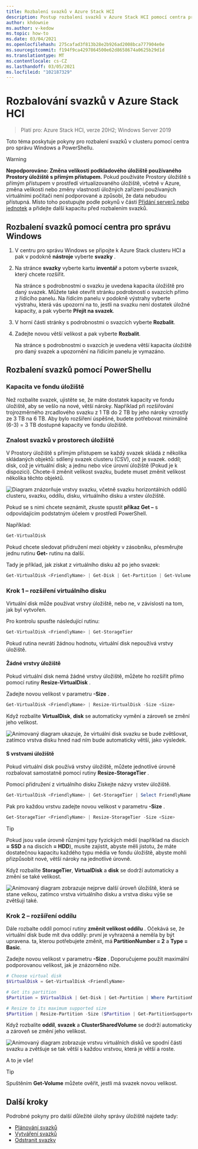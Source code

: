 ```yaml
---
title: Rozbalení svazků v Azure Stack HCI
description: Postup rozbalení svazků v Azure Stack HCI pomocí centra pro správu Windows a prostředí PowerShell.
author: khdownie
ms.author: v-kedow
ms.topic: how-to
ms.date: 03/04/2021
ms.openlocfilehash: 275cafad3f813b28e2b926ad2008bca777904e0e
ms.sourcegitcommit: f194f9ca4297864500e62d8658674a0625b29d1d
ms.translationtype: MT
ms.contentlocale: cs-CZ
ms.lasthandoff: 03/05/2021
ms.locfileid: "102187329"
---
```

# <a name="expanding-volumes-in-azure-stack-hci"></a>Rozbalování svazků v Azure Stack HCI

> Platí pro: Azure Stack HCI, verze 20H2; Windows Server 2019

Toto téma poskytuje pokyny pro rozbalení svazků v clusteru pomocí centra pro správu Windows a PowerShellu.

> [!WARNING]
> **Nepodporováno: Změna velikosti podkladového úložiště používaného Prostory úložiště s přímým přístupem.** Pokud používáte Prostory úložiště s přímým přístupem v prostředí virtualizovaného úložiště, včetně v Azure, změna velikosti nebo změny vlastností úložných zařízení používaných virtuálními počítači není podporované a způsobí, že data nebudou přístupná. Místo toho postupujte podle pokynů v části [Přidání serverů nebo jednotek](/windows-server/storage/storage-spaces/add-nodes) a přidejte další kapacitu před rozbalením svazků.

## <a name="expand-volumes-using-windows-admin-center"></a>Rozbalení svazků pomocí centra pro správu Windows

1. V centru pro správu Windows se připojte k Azure Stack clusteru HCI a pak v podokně **nástroje** vyberte **svazky** .
2. Na stránce **svazky** vyberte kartu **inventář** a potom vyberte svazek, který chcete rozšířit.

    Na stránce s podrobnostmi o svazku je uvedena kapacita úložiště pro daný svazek. Můžete také otevřít stránku podrobností o svazcích přímo z řídicího panelu. Na řídicím panelu v podokně výstrahy vyberte výstrahu, která vás upozorní na to, jestli na svazku není dostatek úložné kapacity, a pak vyberte **Přejít na svazek**.

3. V horní části stránky s podrobnostmi o svazcích vyberte **Rozbalit**.
4. Zadejte novou větší velikost a pak vyberte **Rozbalit**.

    Na stránce s podrobnostmi o svazcích je uvedena větší kapacita úložiště pro daný svazek a upozornění na řídicím panelu je vymazáno.

## <a name="expand-volumes-using-powershell"></a>Rozbalení svazků pomocí PowerShellu

### <a name="capacity-in-the-storage-pool"></a>Kapacita ve fondu úložiště

Než rozbalíte svazek, ujistěte se, že máte dostatek kapacity ve fondu úložiště, aby se vešlo na nové, větší nároky. Například při rozšiřování trojrozměrného zrcadlového svazku z 1 TB do 2 TB by jeho nároky vzrostly ze 3 TB na 6 TB. Aby bylo rozšíření úspěšné, budete potřebovat minimálně (6-3) = 3 TB dostupné kapacity ve fondu úložiště.

### <a name="familiarity-with-volumes-in-storage-spaces"></a>Znalost svazků v prostorech úložiště

V Prostory úložiště s přímým přístupem se každý svazek skládá z několika skládaných objektů: sdílený svazek clusteru (CSV), což je svazek. oddíl; disk, což je virtuální disk; a jednu nebo více úrovní úložiště (Pokud je k dispozici). Chcete-li změnit velikost svazku, budete muset změnit velikost několika těchto objektů.

![Diagram znázorňuje vrstvy svazku, včetně svazku horizontálních oddílů clusteru, svazku, oddílu, disku, virtuálního disku a vrstev úložiště.](media/extend-volumes/volumes-in-smapi.png)

Pokud se s nimi chcete seznámit, zkuste spustit **příkaz Get –** s odpovídajícím podstatným účelem v prostředí PowerShell.

Například:

```PowerShell
Get-VirtualDisk
```

Pokud chcete sledovat přidružení mezi objekty v zásobníku, přesměrujte jednu rutinu **Get-** rutinu na další.

Tady je příklad, jak získat z virtuálního disku až po jeho svazek:

```PowerShell
Get-VirtualDisk <FriendlyName> | Get-Disk | Get-Partition | Get-Volume
```

### <a name="step-1--expand-the-virtual-disk"></a>Krok 1 – rozšíření virtuálního disku

Virtuální disk může používat vrstvy úložiště, nebo ne, v závislosti na tom, jak byl vytvořen.

Pro kontrolu spusťte následující rutinu:

```PowerShell
Get-VirtualDisk <FriendlyName> | Get-StorageTier
```

Pokud rutina nevrátí žádnou hodnotu, virtuální disk nepoužívá vrstvy úložiště.

#### <a name="no-storage-tiers"></a>Žádné vrstvy úložiště

Pokud virtuální disk nemá žádné vrstvy úložiště, můžete ho rozšířit přímo pomocí rutiny **Resize-VirtualDisk** .

Zadejte novou velikost v parametru **-Size** .

```PowerShell
Get-VirtualDisk <FriendlyName> | Resize-VirtualDisk -Size <Size>
```

Když rozbalíte **VirtualDisk**, **disk** se automaticky vymění a zároveň se změní jeho velikost.

![Animovaný diagram ukazuje, že virtuální disk svazku se bude zvětšovat, zatímco vrstva disku hned nad ním bude automaticky větší, jako výsledek.](media/extend-volumes/Resize-VirtualDisk.gif)

#### <a name="with-storage-tiers"></a>S vrstvami úložiště

Pokud virtuální disk používá vrstvy úložiště, můžete jednotlivé úrovně rozbalovat samostatně pomocí rutiny **Resize-StorageTier** .

Pomocí přidružení z virtuálního disku Získejte názvy vrstev úložiště.

```PowerShell
Get-VirtualDisk <FriendlyName> | Get-StorageTier | Select FriendlyName
```

Pak pro každou vrstvu zadejte novou velikost v parametru **-Size** .

```PowerShell
Get-StorageTier <FriendlyName> | Resize-StorageTier -Size <Size>
```

> [!TIP]
> Pokud jsou vaše úrovně různými typy fyzických médií (například na discích **= SSD** a na discích **= HDD**), musíte zajistit, abyste měli jistotu, že máte dostatečnou kapacitu každého typu média ve fondu úložiště, abyste mohli přizpůsobit nové, větší nároky na jednotlivé úrovně.

Když rozbalíte **StorageTier**, **VirtualDisk** a **disk** se dodrží automaticky a změní se také velikost.

![Animovaný diagram zobrazuje nejprve další úroveň úložiště, která se stane velkou, zatímco vrstva virtuálního disku a vrstva disku výše se zvětšují také.](media/extend-volumes/Resize-StorageTier.gif)

### <a name="step-2--expand-the-partition"></a>Krok 2 – rozšíření oddílu

Dále rozbalte oddíl pomocí rutiny **změnit velikost oddílu** . Očekává se, že virtuální disk bude mít dva oddíly: první je vyhrazená a neměla by být upravena. ta, kterou potřebujete změnit, má **PartitionNumber = 2** a **Type = Basic**.

Zadejte novou velikost v parametru **-Size** . Doporučujeme použít maximální podporovanou velikost, jak je znázorněno níže.

```PowerShell
# Choose virtual disk
$VirtualDisk = Get-VirtualDisk <FriendlyName>

# Get its partition
$Partition = $VirtualDisk | Get-Disk | Get-Partition | Where PartitionNumber -Eq 2

# Resize to its maximum supported size
$Partition | Resize-Partition -Size ($Partition | Get-PartitionSupportedSize).SizeMax
```

Když rozbalíte **oddíl**, **svazek** a **ClusterSharedVolume** se dodrží automaticky a zároveň se změní jeho velikost.

![Animovaný diagram zobrazuje vrstvu virtuálních disků ve spodní části svazku a zvětšuje se tak větší s každou vrstvou, která je větší a roste.](media/extend-volumes/Resize-Partition.gif)

A to je vše!

> [!TIP]
> Spuštěním **Get-Volume** můžete ověřit, jestli má svazek novou velikost.

## <a name="next-steps"></a>Další kroky

Podrobné pokyny pro další důležité úlohy správy úložiště najdete tady:

- [Plánování svazků](../concepts/plan-volumes.md)
- [Vytváření svazků](create-volumes.md)
- [Odstranit svazky](delete-volumes.md)
